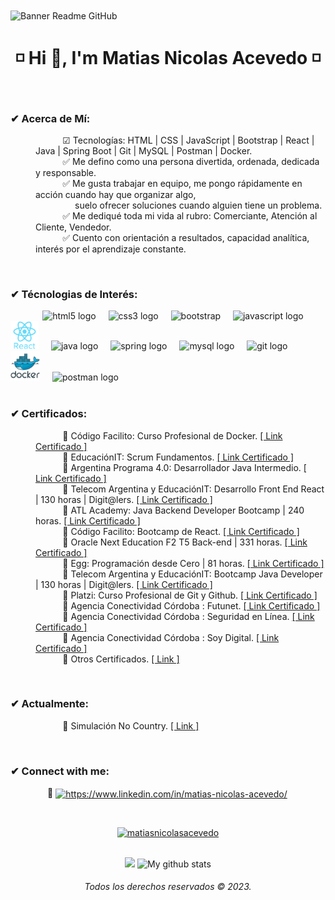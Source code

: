 <image align="center" src="https://i.ibb.co/KhrC5BQ/GITHUB.png" alt="Banner Readme GitHub">
<h1 align="center"> ◽ Hi 👋, I'm Matias Nicolas Acevedo ◽ </h1>
<br>
  
<h3 align="left">✔ Acerca de Mí:</h3>
<dl>
  <dd>
    &nbsp;&nbsp;&nbsp;&nbsp;&nbsp;&nbsp;&nbsp;&nbsp;&nbsp;&nbsp; 
    ☑ Tecnologías: HTML | CSS | JavaScript | Bootstrap | React | Java | Spring Boot | Git | MySQL | Postman | Docker.        
  </dd>
  <dd>
    &nbsp;&nbsp;&nbsp;&nbsp;&nbsp;&nbsp;&nbsp;&nbsp;&nbsp;&nbsp; 
    ✅ Me defino como una persona divertida, ordenada, dedicada y responsable.
  </dd>
  <dd>
    &nbsp;&nbsp;&nbsp;&nbsp;&nbsp;&nbsp;&nbsp;&nbsp;&nbsp;&nbsp; 
    ✅ Me gusta trabajar en equipo, me pongo rápidamente en acción cuando hay que organizar algo,
    <br>&nbsp;&nbsp;&nbsp;&nbsp;&nbsp;&nbsp;&nbsp;&nbsp;&nbsp;&nbsp;&nbsp;&nbsp;&nbsp;&nbsp;&nbsp; 
    suelo ofrecer soluciones cuando alguien tiene un problema.
  </dd>
  <dd>
    &nbsp;&nbsp;&nbsp;&nbsp;&nbsp;&nbsp;&nbsp;&nbsp;&nbsp;&nbsp;
    ✅ Me dediqué toda mi vida al rubro: Comerciante, Atención al Cliente, Vendedor.
  </dd>
  <dd>
    &nbsp;&nbsp;&nbsp;&nbsp;&nbsp;&nbsp;&nbsp;&nbsp;&nbsp;&nbsp;
    ✅ Cuento con orientación a resultados, capacidad analítica, interés por el aprendizaje constante.
  </dd>
</dl>
<br>
<h3 align="left">✔ Técnologias de Interés:</h3>

<div align="left">
   &nbsp;&nbsp;&nbsp;&nbsp;&nbsp;&nbsp;&nbsp;&nbsp;&nbsp;&nbsp;&nbsp;&nbsp;
  <img src="https://cdn.jsdelivr.net/gh/devicons/devicon/icons/html5/html5-original.svg" height="40" alt="html5 logo"  />
  <img width="12" />
  <img src="https://cdn.jsdelivr.net/gh/devicons/devicon/icons/css3/css3-original.svg" height="40" alt="css3 logo"  />
  <img width="12" />
  <img src="https://cdn.jsdelivr.net/gh/devicons/devicon/icons/bootstrap/bootstrap-original-wordmark.svg" alt="bootstrap" width="45" height="45"/> 
  <img width="12" />
  <img src="https://cdn.jsdelivr.net/gh/devicons/devicon/icons/javascript/javascript-original.svg" height="40" alt="javascript logo"  />
  <img width="12" />
  <img src="https://raw.githubusercontent.com/devicons/devicon/master/icons/react/react-original-wordmark.svg" width="45"  height="45" alt="react logo"  />
  <img width="12" />
  <img src="https://cdn.jsdelivr.net/gh/devicons/devicon/icons/java/java-original-wordmark.svg" width="50"  height="50" alt="java logo"  />
  <img width="12" />
  <img src="https://cdn.jsdelivr.net/gh/devicons/devicon/icons/spring/spring-original-wordmark.svg" width="50"  height="50" alt="spring logo"  />
  <img width="12" />
  <img src="https://cdn.jsdelivr.net/gh/devicons/devicon/icons/mysql/mysql-original-wordmark.svg" width="50"  height="50" alt="mysql logo"  />
  <img width="12" />
  <img src="https://cdn.jsdelivr.net/gh/devicons/devicon/icons/git/git-original.svg" height="40" alt="git logo"  />
  <img width="12" />
  <img src="https://raw.githubusercontent.com/devicons/devicon/master/icons/docker/docker-original-wordmark.svg" width="47"  height="47" alt="docker logo"  />
  <img width="12" />
  <img src="https://www.vectorlogo.zone/logos/getpostman/getpostman-icon.svg" height="40" alt="postman logo"  />
</div>

<br>
<h3 align="left">✔ Certificados:</h3>
<dl>
   <dd>
    &nbsp;&nbsp;&nbsp;&nbsp;&nbsp;&nbsp;&nbsp;&nbsp;&nbsp;&nbsp; 
    🔸 Código Facilito: Curso Profesional de Docker. 
    <a href="https://drive.google.com/file/d/124a4hqBsxFWGgu-AADggUQhik75R-ppL/view?usp=sharing" target="blank">[ Link Certificado ]</a>
  </dd>
  <dd>
    &nbsp;&nbsp;&nbsp;&nbsp;&nbsp;&nbsp;&nbsp;&nbsp;&nbsp;&nbsp; 
    🔸 EducaciónIT: Scrum Fundamentos.
    <a href="https://drive.google.com/file/d/1IblmJh-Vll6Ke9PGeMFdPQFrvGx9W6ys/view?usp=sharing" target="blank">[ Link Certificado ]</a>
  </dd>
  <dd>
    &nbsp;&nbsp;&nbsp;&nbsp;&nbsp;&nbsp;&nbsp;&nbsp;&nbsp;&nbsp; 
    🔸 Argentina Programa 4.0: Desarrollador Java Intermedio.
    <a href="https://drive.google.com/file/d/1TtTQMuxYr4qPwlvy6MKBBfBFKym2qXAG/view?usp=sharing" target="blank">[ Link Certificado ]</a>
  </dd>
  <dd>
    &nbsp;&nbsp;&nbsp;&nbsp;&nbsp;&nbsp;&nbsp;&nbsp;&nbsp;&nbsp; 
    🔸 Telecom Argentina y EducaciónIT: Desarrollo Front End React | 130 horas | Digit@lers. 
    <a href="https://drive.google.com/file/d/1JpW2Fv_r3yQE0EoBwcJhM8TzHAX4vMqS/view?usp=sharing" target="blank">[ Link Certificado ]</a>
  </dd>
  <dd>
    &nbsp;&nbsp;&nbsp;&nbsp;&nbsp;&nbsp;&nbsp;&nbsp;&nbsp;&nbsp; 
    🔸 ATL Academy: Java Backend Developer Bootcamp | 240 horas.
    <a href="https://drive.google.com/file/d/1acpgHpMvv29PuXaq1zRlFDu8BNHEt-yN/view?usp=sharing" target="blank">[ Link Certificado ]</a>
  </dd>
  <dd>
    &nbsp;&nbsp;&nbsp;&nbsp;&nbsp;&nbsp;&nbsp;&nbsp;&nbsp;&nbsp; 
    🔸 Código Facilito: Bootcamp de React. 
    <a href="https://drive.google.com/file/d/1EheK5RijM6egQPbULRiS35PyqusdS6lW/view?usp=sharing" target="blank">[ Link Certificado ]</a>
  </dd>
  <dd>
    &nbsp;&nbsp;&nbsp;&nbsp;&nbsp;&nbsp;&nbsp;&nbsp;&nbsp;&nbsp; 
    🔸 Oracle Next Education F2 T5 Back-end | 331 horas.
    <a href="https://app.aluracursos.com/program/certificate/822f7ab7-f6bc-4a8d-9874-35e77bb8fc2c" target="blank">[ Link Certificado ]</a>
  </dd>
  <dd>
    &nbsp;&nbsp;&nbsp;&nbsp;&nbsp;&nbsp;&nbsp;&nbsp;&nbsp;&nbsp; 
    🔸 Egg: Programación desde Cero | 81 horas. 
    <a href="https://drive.google.com/file/d/1NtfgCBKXBLNPr-Z0YEjBzxip8wmKJT_L/view?usp=sharing" target="blank">[ Link Certificado ]</a>
  </dd>
  <dd>
    &nbsp;&nbsp;&nbsp;&nbsp;&nbsp;&nbsp;&nbsp;&nbsp;&nbsp;&nbsp; 
    🔸 Telecom Argentina y EducaciónIT: Bootcamp Java Developer | 130 horas | Digit@lers. 
    <a href="https://drive.google.com/file/d/1J-iAigRq1-FioliZx384i-yejD61MyhT/view?usp=sharing" target="blank">[ Link Certificado ]</a>
 </dd>
 <dd>
    &nbsp;&nbsp;&nbsp;&nbsp;&nbsp;&nbsp;&nbsp;&nbsp;&nbsp;&nbsp; 
    🔸 Platzi: Curso Profesional de Git y Github. 
    <a href="https://drive.google.com/file/d/1D1N2CJ82o7QMd82-JSSiPSgGQGTu_IEC/view?usp=sharing" target="blank">[ Link Certificado ]</a>
  </dd>
  <dd>
    &nbsp;&nbsp;&nbsp;&nbsp;&nbsp;&nbsp;&nbsp;&nbsp;&nbsp;&nbsp; 
    🔸 Agencia Conectividad Córdoba : Futunet.
    <a href="https://drive.google.com/file/d/1-e2GtqlOb-XGoU_erajg0ZfntpVhonuX/view?usp=sharing" target="blank">[ Link Certificado ]</a>
  </dd>
  <dd>
    &nbsp;&nbsp;&nbsp;&nbsp;&nbsp;&nbsp;&nbsp;&nbsp;&nbsp;&nbsp; 
    🔸 Agencia Conectividad Córdoba : Seguridad en Línea. 
    <a href="https://drive.google.com/file/d/1k2moNFhnbkZwrv2cCte4oSg-AN8euJtU/view?usp=sharing" target="blank">[ Link Certificado ]</a>
  </dd>
  <dd>
    &nbsp;&nbsp;&nbsp;&nbsp;&nbsp;&nbsp;&nbsp;&nbsp;&nbsp;&nbsp; 
    🔸 Agencia Conectividad Córdoba : Soy Digital. 
    <a href="https://drive.google.com/file/d/1GRpLB7xjkLrgYQa9jveYMZHzZjxeul0L/view?usp=sharing" target="blank">[ Link Certificado ]</a>
  </dd>
  <dd>
    &nbsp;&nbsp;&nbsp;&nbsp;&nbsp;&nbsp;&nbsp;&nbsp;&nbsp;&nbsp; 
    🔸 Otros Certificados.
    <a href="https://drive.google.com/drive/folders/1Qmj3kPeART_FPpYUuA3h4KV0uHbxzLIg?usp=sharing" target="blank">[ Link ]</a>
  </dd>
</dl>
<br>
<h3 align="left">✔ Actualmente:</h3>
<dl>
  <dd>
    &nbsp;&nbsp;&nbsp;&nbsp;&nbsp;&nbsp;&nbsp;&nbsp;&nbsp;&nbsp;
    🔸 Simulación No Country.
    <a href="https://www.nocountry.tech/" target="blank">[ Link ]</a>
  </dd>
</dl>
<br>
<h3 align="left">✔ Connect with me:</h3>
<p align="left">
    &nbsp;&nbsp;&nbsp;&nbsp;&nbsp;&nbsp;&nbsp;&nbsp;&nbsp;&nbsp;&nbsp;&nbsp;&nbsp;&nbsp;
    🔸 <a href="https://linkedin.com/in/https://www.linkedin.com/in/matias-nicolas-acevedo/" target="blank"><img align="center" src="https://raw.githubusercontent.com/rahuldkjain/github-profile-readme-generator/master/src/images/icons/Social/linked-in-alt.svg" alt="https://www.linkedin.com/in/matias-nicolas-acevedo/" height="30" width="40" /></a>
</p>

<br>
<p align="center"> <a href="https://github.com/ryo-ma/github-profile-trophy"><img src="https://github-profile-trophy.vercel.app/?username=matiasnicolasacevedo&theme=onedark" alt="matiasnicolasacevedo" /></a> 
</p>

<br>
<div align="center">
  <img src="https://github-readme-stats.vercel.app/api/top-langs/?username=MatiasNicolasAcevedo&layout=compact&theme=cobalt&hide_border=true" width="36%"/>
   <img src="https://github-readme-stats.vercel.app/api?username=MatiasNicolasAcevedo&show_icons=true&theme=cobalt&hide_border=true" alt="My github stats" width="47%"/> 
</div>
<div>
  <h6 align="center"> Todos los derechos reservados © 2023. </h6>
</div>


